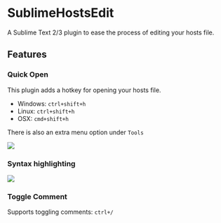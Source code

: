 SublimeHostsEdit
================

A Sublime Text 2/3 plugin to ease the process of editing your hosts file.

Features
--------

### Quick Open ###
This plugin adds a hotkey for opening your hosts file.

* Windows: `ctrl+shift+h`
* Linux: `ctrl+shift+h`
* OSX: `cmd+shift+h`

There is also an extra menu option under `Tools`

<img src="http://i.imgur.com/H5surwJ.png"/>

### Syntax highlighting ###
<img src="http://i.imgur.com/FAWoxQ9.png"/>

### Toggle Comment ###
Supports toggling comments:
`ctrl+/`
